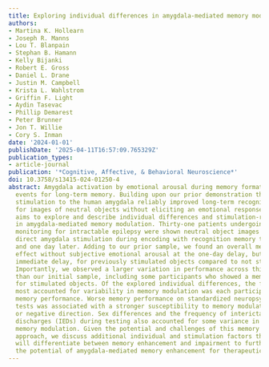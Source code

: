 ```yaml
---
title: Exploring individual differences in amygdala-mediated memory modulation
authors:
- Martina K. Hollearn
- Joseph R. Manns
- Lou T. Blanpain
- Stephan B. Hamann
- Kelly Bijanki
- Robert E. Gross
- Daniel L. Drane
- Justin M. Campbell
- Krista L. Wahlstrom
- Griffin F. Light
- Aydin Tasevac
- Phillip Demarest
- Peter Brunner
- Jon T. Willie
- Cory S. Inman
date: '2024-01-01'
publishDate: '2025-04-11T16:57:09.765329Z'
publication_types:
- article-journal
publication: '*Cognitive, Affective, & Behavioral Neuroscience*'
doi: 10.3758/s13415-024-01250-4
abstract: Amygdala activation by emotional arousal during memory formation can prioritize
  events for long-term memory. Building upon our prior demonstration that brief electrical
  stimulation to the human amygdala reliably improved long-term recognition memory
  for images of neutral objects without eliciting an emotional response, our study
  aims to explore and describe individual differences and stimulation-related factors
  in amygdala-mediated memory modulation. Thirty-one patients undergoing intracranial
  monitoring for intractable epilepsy were shown neutral object images paired with
  direct amygdala stimulation during encoding with recognition memory tested immediately
  and one day later. Adding to our prior sample, we found an overall memory enhancement
  effect without subjective emotional arousal at the one-day delay, but not at the
  immediate delay, for previously stimulated objects compared to not stimulated objects.
  Importantly, we observed a larger variation in performance across this larger sample
  than our initial sample, including some participants who showed a memory impairment
  for stimulated objects. Of the explored individual differences, the factor that
  most accounted for variability in memory modulation was each participant’s pre-operative
  memory performance. Worse memory performance on standardized neuropsychological
  tests was associated with a stronger susceptibility to memory modulation in a positive
  or negative direction. Sex differences and the frequency of interictal epileptiform
  discharges (IEDs) during testing also accounted for some variance in amygdala-mediated
  memory modulation. Given the potential and challenges of this memory modulation
  approach, we discuss additional individual and stimulation factors that we hope
  will differentiate between memory enhancement and impairment to further optimize
  the potential of amygdala-mediated memory enhancement for therapeutic interventions.
---
```

